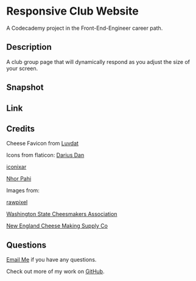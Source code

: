 # Responsive Club Website

A Codecademy project in the Front-End-Engineer career path. 

## Description 
A club group page that will dynamically respond as you adjust the size of your screen.  

## Snapshot

## Link 

## Credits

Cheese Favicon from [Luvdat](https://www.flaticon.com/authors/luvdat)

Icons from flaticon:
[Darius Dan](https://www.flaticon.com/authors/darius-dan)

[iconixar](https://www.flaticon.com/authors/iconixar)

[Nhor Pahi](https://www.flaticon.com/authors/nhor-phai)

Images from: 

[rawpixel](https://www.rawpixel.com)

[Washington State Cheesmakers Association](https://www.facebook.com/WashingtonStateCheese/photos)

[New England Cheese Making Supply Co](https://cheesemaking.com/)

## Questions 
[Email Me](Chloe.a.harris17@gmail.com) if you have any questions.

Check out more of my work on [GitHub](https://github.com/chloeharris1).
